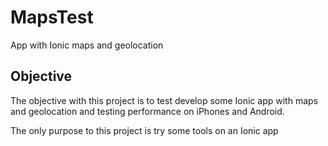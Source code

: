 # MapsTest
App with Ionic maps and geolocation

## Objective
The objective with this project is to test develop some Ionic app with maps and geolocation and testing performance on iPhones and Android.

The only purpose to this project is try some tools on an Ionic app 
